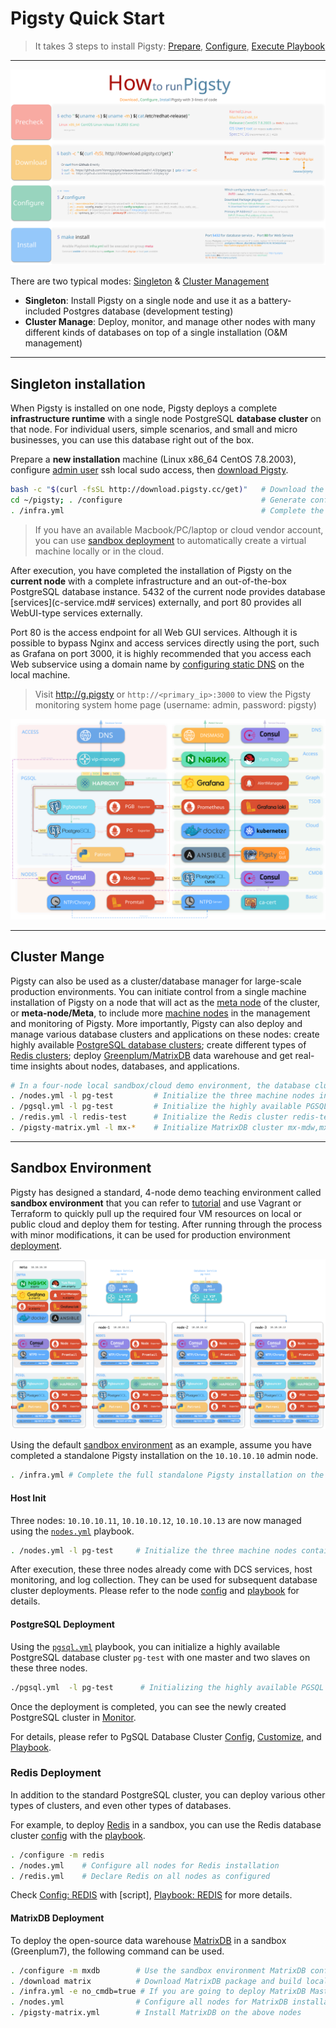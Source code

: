# Pigsty Quick Start

> It takes 3 steps to install Pigsty: [Prepare](d-prepare.md), [Configure](v-config.md#configure), [Execute Playbook](p-playbook.md)


----------------

![](_media/HOW_EN.svg)

There are two typical modes: [Singleton](#Singleton-installation) & [Cluster Management](#cluster-mange)

* **Singleton**: Install Pigsty on a single node and use it as a battery-included Postgres database (development testing)
* **Cluster Manage**:  Deploy, monitor, and manage other nodes with many different kinds of databases on top of a single installation (O&M management)

---------------------

## Singleton installation 

When Pigsty is installed on one node, Pigsty deploys a complete **infrastructure runtime** with a single node PostgreSQL **database cluster** on that node. For individual users, simple scenarios, and small and micro businesses, you can use this database right out of the box.

Prepare a **new installation** machine (Linux x86_64 CentOS 7.8.2003), configure [admin user](d-prepare.md#Admin-Provisioning) ssh local sudo access, then [download Pigsty](d-prepare.md#Software-Provisioning).

```bash
bash -c "$(curl -fsSL http://download.pigsty.cc/get)" 	# Download the latest pigsty source code
cd ~/pigsty; . /configure 								# Generate configuration based on current environment
. /infra.yml 											# Complete the installation on the current node
```

>  If you have an available Macbook/PC/laptop or cloud vendor account, you can use [sandbox deployment](d-sandbox.md) to automatically create a virtual machine locally or in the cloud.

After execution, you have completed the installation of Pigsty on the **current node** with a complete infrastructure and an out-of-the-box PostgreSQL database instance. 5432 of the current node provides database [services](c-service.md# services) externally, and port 80 provides all WebUI-type services externally.

Port 80 is the access endpoint for all Web GUI services. Although it is possible to bypass Nginx and access services directly using the port, such as Grafana on port 3000, it is highly recommended that you access each Web subservice using a domain name by [configuring static DNS](d-sandbox.md#DNS-Config) on the local machine.

> Visit http://g.pigsty or `http://<primary_ip>:3000` to view the Pigsty monitoring system home page (username: admin, password: pigsty)

![](./_media/ARCH.svg)


----------------

## Cluster Mange

Pigsty can also be used as a cluster/database manager for large-scale production environments. You can initiate control from a single machine installation of Pigsty on a node that will act as the [meta node](c-arch.md#meta-node) of the cluster, or **meta-node/Meta**, to include more [machine nodes](p-nodes.md) in the management and monitoring of Pigsty.
More importantly, Pigsty can also deploy and manage various database clusters and applications on these nodes: create highly available [PostgreSQL database clusters](d-pgsql.md); create different types of [Redis clusters](d-redis.md); deploy [Greenplum/MatrixDB](d-matrixdb.md) data warehouse and get real-time insights about nodes, databases, and applications.

```bash
# In a four-node local sandbox/cloud demo environment, the database cluster can be deployed on the other three nodes using the following command
. /nodes.yml -l pg-test 		# Initialize the three machine nodes included in cluster pg-test (configure nodes + incorporate monitoring)
. /pgsql.yml -l pg-test 		# Initialize the highly available PGSQL database cluster pg-test
. /redis.yml -l redis-test 		# Initialize the Redis cluster redis-test
. /pigsty-matrix.yml -l mx-* 	# Initialize MatrixDB cluster mx-mdw,mx-sdw
```



----------------

## Sandbox Environment

Pigsty has designed a standard, 4-node demo teaching environment called **sandbox environment** that you can refer to [tutorial](d-sandbox.md) and use Vagrant or Terraform to quickly pull up the required four VM resources on local or public cloud and deploy them for testing. After running through the process with minor modifications, it can be used for production environment [deployment](d-deploy.md).

[![](_media/SANDBOX.gif)](d-sandbox.md)

Using the default [sandbox environment](d-sandbox.md) as an example, assume you have completed a standalone Pigsty installation on the ``10.10.10.10`` admin node.

```bash
. /infra.yml # Complete the full standalone Pigsty installation on the 10.10.10.10 meta machine in the sandbox environment
```

#### Host Init

Three nodes: ``10.10.10.11``, ``10.10.10.12``, ``10.10.10.13`` are now managed using the [``nodes.yml``](p-nodes.md#nodes) playbook.

```bash
. /nodes.yml -l pg-test     # Initialize the three machine nodes contained in cluster pg-test (configure nodes + incorporate monitoring)
```

After execution, these three nodes already come with DCS services, host monitoring, and log collection. They can be used for subsequent database cluster deployments. Please refer to the node [config](v-nodes.md) and [playbook](p-nodes.md) for details.

#### PostgreSQL Deployment

Using the [`pgsql.yml`](p-pgsql.md#pgsql) playbook, you can initialize a highly available PostgreSQL database cluster `pg-test` with one master and two slaves on these three nodes.

```bash
./pgsql.yml  -l pg-test      # Initializing the highly available PGSQL database cluster pg-test
```

Once the deployment is completed, you can see the newly created PostgreSQL cluster in [Monitor](http://demo.pigsty.cc/d/pgsql-cluster/pgsql-cluster?var-cls=pg-test).

For details, please refer to PgSQL Database Cluster [Config](v-pgsql.md), [Customize,](v-pgsql-customize.md) and [Playbook](p-pgsql.md).


### Redis Deployment

In addition to the standard PostgreSQL cluster, you can deploy various other types of clusters, and even other types of databases.

For example, to deploy [Redis](d-redis.md) in a sandbox, you can use the Redis database cluster [config](v-redis.md) with the [playbook](p-redis.md).

```bash   
. /configure -m redis
. /nodes.yml 	# Configure all nodes for Redis installation
. /redis.yml 	# Declare Redis on all nodes as configured
```

Check [Config: REDIS](v-redis.md) with [script], [Playbook: REDIS](p-redis.md) for more details.


#### MatrixDB Deployment

To deploy the open-source data warehouse [MatrixDB](d-matrixdb.md) in a sandbox (Greenplum7), the following command can be used.

```bash
. /configure -m mxdb   		# Use the sandbox environment MatrixDB config file template
. /download matrix   		# Download MatrixDB package and build local repos
. /infra.yml -e no_cmdb=true # If you are going to deploy MatrixDB Master on a meta node, add the no_cmdb option, otherwise just install it normally.   
. /nodes.yml 				# Configure all nodes for MatrixDB installation
. /pigsty-matrix.yml 		# Install MatrixDB on the above nodes
```
